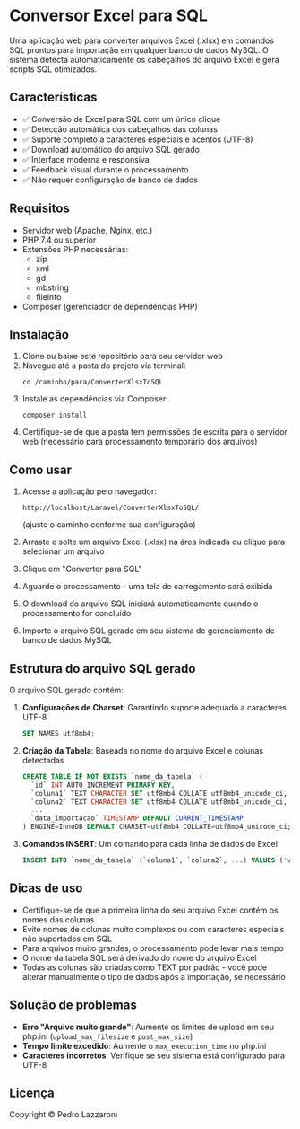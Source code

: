 # Conversor Excel para SQL

Uma aplicação web para converter arquivos Excel (.xlsx) em comandos SQL prontos para importação em qualquer banco de dados MySQL. O sistema detecta automaticamente os cabeçalhos do arquivo Excel e gera scripts SQL otimizados.

## Características

- ✅ Conversão de Excel para SQL com um único clique
- ✅ Detecção automática dos cabeçalhos das colunas
- ✅ Suporte completo a caracteres especiais e acentos (UTF-8)
- ✅ Download automático do arquivo SQL gerado
- ✅ Interface moderna e responsiva
- ✅ Feedback visual durante o processamento
- ✅ Não requer configuração de banco de dados

## Requisitos

- Servidor web (Apache, Nginx, etc.)
- PHP 7.4 ou superior
- Extensões PHP necessárias:
  - zip
  - xml
  - gd
  - mbstring
  - fileinfo
- Composer (gerenciador de dependências PHP)

## Instalação

1. Clone ou baixe este repositório para seu servidor web
2. Navegue até a pasta do projeto via terminal:
   ```
   cd /caminho/para/ConverterXlsxToSQL
   ```
3. Instale as dependências via Composer:
   ```
   composer install
   ```
4. Certifique-se de que a pasta tem permissões de escrita para o servidor web (necessário para processamento temporário dos arquivos)

## Como usar

1. Acesse a aplicação pelo navegador: 
   ```
   http://localhost/Laravel/ConverterXlsxToSQL/
   ```
   (ajuste o caminho conforme sua configuração)

2. Arraste e solte um arquivo Excel (.xlsx) na área indicada ou clique para selecionar um arquivo

3. Clique em "Converter para SQL"

4. Aguarde o processamento - uma tela de carregamento será exibida

5. O download do arquivo SQL iniciará automaticamente quando o processamento for concluído

6. Importe o arquivo SQL gerado em seu sistema de gerenciamento de banco de dados MySQL

## Estrutura do arquivo SQL gerado

O arquivo SQL gerado contém:

1. **Configurações de Charset**: Garantindo suporte adequado a caracteres UTF-8
   ```sql
   SET NAMES utf8mb4;
   ```

2. **Criação da Tabela**: Baseada no nome do arquivo Excel e colunas detectadas
   ```sql
   CREATE TABLE IF NOT EXISTS `nome_da_tabela` (
     `id` INT AUTO_INCREMENT PRIMARY KEY,
     `coluna1` TEXT CHARACTER SET utf8mb4 COLLATE utf8mb4_unicode_ci,
     `coluna2` TEXT CHARACTER SET utf8mb4 COLLATE utf8mb4_unicode_ci,
     ...
     `data_importacao` TIMESTAMP DEFAULT CURRENT_TIMESTAMP
   ) ENGINE=InnoDB DEFAULT CHARSET=utf8mb4 COLLATE=utf8mb4_unicode_ci;
   ```

3. **Comandos INSERT**: Um comando para cada linha de dados do Excel
   ```sql
   INSERT INTO `nome_da_tabela` (`coluna1`, `coluna2`, ...) VALUES ('valor1', 'valor2', ...);
   ```

## Dicas de uso

- Certifique-se de que a primeira linha do seu arquivo Excel contém os nomes das colunas
- Evite nomes de colunas muito complexos ou com caracteres especiais não suportados em SQL
- Para arquivos muito grandes, o processamento pode levar mais tempo
- O nome da tabela SQL será derivado do nome do arquivo Excel
- Todas as colunas são criadas como TEXT por padrão - você pode alterar manualmente o tipo de dados após a importação, se necessário

## Solução de problemas

- **Erro "Arquivo muito grande"**: Aumente os limites de upload em seu php.ini (`upload_max_filesize` e `post_max_size`)
- **Tempo limite excedido**: Aumente o `max_execution_time` no php.ini
- **Caracteres incorretos**: Verifique se seu sistema está configurado para UTF-8

## Licença

Copyright © Pedro Lazzaroni
